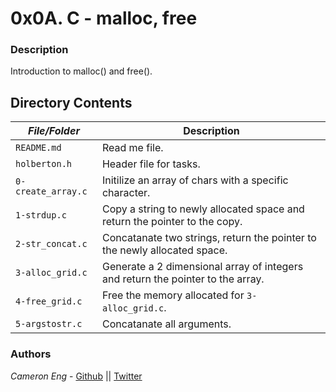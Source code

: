 # 0x0A. C - malloc, free
### Description
Introduction to malloc() and free().

## Directory Contents

|   ***File/Folder***    |  **Description**                       |
|---------------|---------------------------------------|
| `README.md` |  Read me file. |
| `holberton.h` | Header file for tasks. |
| `0-create_array.c` | Initilize an array of chars with a specific character. |
| `1-strdup.c` | Copy a string to newly allocated space and return the pointer to the copy. |
| `2-str_concat.c` | Concatanate two strings, return the pointer to the newly allocated space. |
| `3-alloc_grid.c` | Generate a 2 dimensional array of integers and return the pointer to the array. |
| `4-free_grid.c` | Free the memory allocated for `3-alloc_grid.c`. |
| `5-argstostr.c` | Concatanate all arguments. |

### Authors
*Cameron Eng* - [Github](https://github.com/c_eng/) || [Twitter](https://twitter.com/c33Eng)

